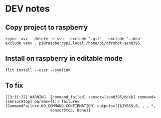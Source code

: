 # DEV notes
## Copy project to raspberry
`rsync -avz --delete -e ssh --exclude '.git' --exclude '.idea' --exclude venv . pi@raspberrypi.local:/home/pi/dfrobot-sen0395`

## Install on raspberry in editable mode
`flit install --user --symlink`

## To fix
```
[13:11:22] WARNING  [command_failed] sensor=[sen0395/desk] command=[sensorStop] params=[()] failure=[CommandFailure.NO_COMMAND_CONFIRMATION] outputs=[[$JYBSS,0, , , *,
                    sensorStop, Done]]
```
